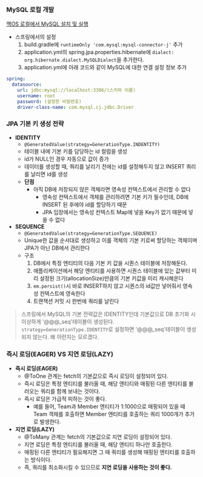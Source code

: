 ### MySQL 로컬 개발
[맥OS 로컬에서 MySQL 설치 및 실행](https://velog.io/@inyong_pang/MySQL-%EC%84%A4%EC%B9%98%EC%99%80-%EC%B4%88%EA%B8%B0-%EC%84%A4%EC%A0%95)
- 스프링에서의 설정
  1. build.gradle에 `runtimeOnly 'com.mysql:mysql-connector-j'` 추가
  2. application.yml의 spring.jpa.properties.hibernate에 `dialect: org.hibernate.dialect.MySQLDialect`을 추가한다.
  3. application.yml에 아래 코드와 같이 MySQL에 대한 연결 설정 정보 추가
```yaml
spring:
  datasource:
    url: jdbc:mysql://localhost:3306/(스키마 이름)
    username: root
    password: (설정한 비밀번호)
    driver-class-name: com.mysql.cj.jdbc.Driver
```



### JPA 기본 키 생성 전략
- **IDENTITY**
  - `@GeneratedValue(strategy=GenerationType.INDENTITY)`
  - 테이블 내에 기본 키를 담당하는 id 컬럼을 생성 
  - id가 NULL인 경우 자동으로 값이 증가
  - 데이터를 생성할 때, 쿼리를 날리기 전에는 id를 설정해두지 않고 INSERT 쿼리를 날리면 id를 생성
  - **단점**
    - 아직 DB에 저장되지 않은 객체라면 영속성 컨텍스트에서 관리할 수 없다
      - 영속성 컨텍스트에서 객체를 관리하려면 기본 키가 필수인데, DB에 INSERT 된 후에야 id를 할당하기 때문
      - JPA 입장에서는 영속성 컨텍스트 Map에 넣을 Key가 없기 때문에 넣을 수 없다
- **SEQUENCE**
  - `@GeneratedValue(strategy=GenerationType.SEQUENCE)`
  - Unique한 값을 순서대로 생성하고 이를 객체의 기본 키로써 할당하는 객체이며 JPA가 아닌 DB에서 관리한다
  - 구조
    1. DB에서 특정 엔티티의 다음 기본 키 값을 시퀀스 테이블에 저장해둔다.
    2. 애플리케이션에서 해당 엔티티를 사용하면 시퀀스 테이블에 있는 값부터 미리 설정된 크기(allocationSize)만큼의 기본 키값을 미리 캐시해온다
    3. `em.persist()`시 바로 INSERT하지 않고 시퀀스의 id값만 넣어줘서 영속성 컨텍스트에 영속한다
    4. 트랜잭션 커밋 시 한번에 쿼리를 날린다
> 스프링에서 MySQL의 기본 전략값은 IDENTITY인데 기본값으로 DB 초기화 시 이상하게 '@@@_seq'테이블이 생성된다. 
> `strategy=GenerationType.IDENTITY`로 설정하면 '@@@_seq'테이블이 생성되지 않는다. 왜 이런지는 모르겠다.



### 즉시 로딩(EAGER) VS 지연 로딩(LAZY)
- **즉시 로딩(EAGER)**
  - @ToOne 관계는 fetch의 기본값으로 즉시 로딩이 설정되어 있다.
  - 즉시 로딩은 특정 엔티티를 불러올 때, 해당 엔티티와 매핑된 다른 엔티티를 불러오는 쿼리를 함께 보내는 것이다.
  - 즉시 로딩은 가급적 피하는 것이 좋다.
    - 예를 들어, Team과 Member 엔티티가 1:1000으로 매핑되어 있을 때 Team 객체를 호출하면 Member 엔티티를 호출하는 쿼리 1000개가 추가로 발생한다.
- **지연 로딩(LAZY)**
  - @ToMany 관계는 fetch의 기본값으로 지연 로딩이 설정되어 있다.
  - 지연 로딩은 특정 엔티티를 불러올 때, 해당 엔티티 하나만 호출한다.
  - 매핑된 다른 엔티티가 필요해지면 그 때 쿼리를 생성해 매핑된 엔티티를 호출하는 방식이다.
  - 즉, 쿼리를 최소화시킬 수 있으므로 **지연 로딩을 사용하는 것이 좋다.**